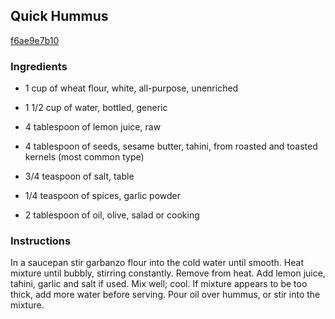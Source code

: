 ## Quick Hummus

[f6ae9e7b10](https://recipeland.com/recipe/v/quick-hummus-1967)

### Ingredients

 - 1 cup of wheat flour, white, all-purpose, unenriched

 - 1 1/2 cup of water, bottled, generic

 - 4 tablespoon of lemon juice, raw

 - 4 tablespoon of seeds, sesame butter, tahini, from roasted and toasted kernels (most common type)

 - 3/4 teaspoon of salt, table

 - 1/4 teaspoon of spices, garlic powder

 - 2 tablespoon of oil, olive, salad or cooking

### Instructions

In a saucepan stir garbanzo flour into the cold water until smooth. Heat mixture until bubbly, stirring constantly. Remove from heat. Add lemon juice, tahini, garlic and salt if used. Mix well; cool. If mixture appears to be too thick, add more water before serving. Pour oil over hummus, or stir into the mixture.